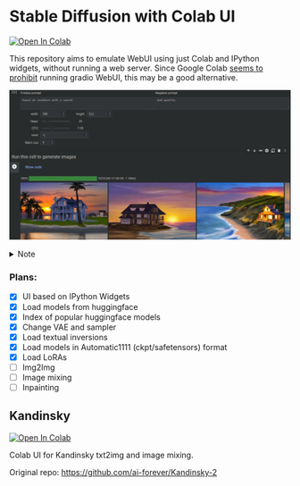 # Stable Diffusion with Colab UI

[![Open In Colab](https://colab.research.google.com/assets/colab-badge.svg)](https://colab.research.google.com/github/oneir0mancer/stable-diffusion-diffusers-colab-ui/blob/main/sd_diffusers_colab_ui.ipynb)

This repository aims to emulate WebUI using just Colab and IPython widgets, without running a web server. 
Since Google Colab [seems to prohibit](https://github.com/googlecolab/colabtools/issues/3591) running gradio WebUI, this may be a good alternative.

![UI example](docs/ui-example.jpg)

<details>
 <summary>Note</summary>
I use diffusers library to run stable diffusion, which has some problems with importing models in Automatic1111 format. So it may take some work to load a particular model.
</details>

### Plans:
 - [X] UI based on IPython Widgets
 - [X] Load models from huggingface
 - [X] Index of popular huggingface models
 - [X] Change VAE and sampler
 - [X] Load textual inversions
 - [x] Load models in Automatic1111 (ckpt/safetensors) format
 - [x] Load LoRAs
 - [ ] Img2Img
 - [ ] Image mixing
 - [ ] Inpainting

## Kandinsky
[![Open In Colab](https://colab.research.google.com/assets/colab-badge.svg)](https://colab.research.google.com/github/oneir0mancer/stable-diffusion-diffusers-colab-ui/blob/main/sd_kandinsky_colab_ui.ipynb)

Colab UI for Kandinsky txt2img and image mixing.

Original repo: https://github.com/ai-forever/Kandinsky-2
